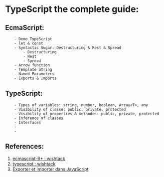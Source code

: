 # TypeScript the complete guide:

## EcmaScript:

        - Demo TypeScript
        - let & const
        - Syntactic Sugar: Destructuring & Rest & Spread
            - Destructuring
            - Rest
            - Spread
        - Arrow function
        - Template String
        - Named Parameters
        - Exports & Imports

## TypeScript:

        - Types of variables: string, number, boolean, Array<T>, any
        - Visibility of classe: public, private, protected
        - Visibility of properties & methodes: public, private, protected
        - Inference of classes
        - Interfaces
        - 
        - 

## References: 
1. [ecmascript-6+ : wishtack](https://guide-angular.wishtack.io/ecmascript-6+)
2. [typescript : wishtack](https://guide-angular.wishtack.io/typescript)
3. [Exporter et importer dans JavaScript](https://fr.javascript.info/import-export)